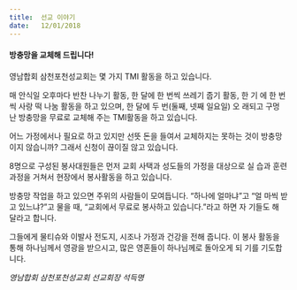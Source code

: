 ```yaml
---
title:  선교 이야기
date:   12/01/2018
---
```


#### 방충망을 교체해 드립니다!

영남합회 삼천포천성교회는 몇 가지 TMI 활동을 하고 있습니다.

매 안식일 오후마다 반찬 나누기 활동, 한 달에 한 번씩 쓰레기 줍기 활동, 한 기 에 한 번씩 사랑 떡 나눔 활동을 하고 있으며, 한 달에 두 번(둘째, 넷째 일요일) 오 래되고 구멍 난 방충망을 무료로 교체해 주는 TMI활동을 하고 있습니다.

어느 가정에서나 필요로 하고 있지만 선뜻 돈을 들여서 교체하지는 못하는 것이 방충망이지 않습니까? 그래서 신청이 끊이질 않고 있습니다.

8명으로 구성된 봉사대원들은 먼저 교회 사택과 성도들의 가정을 대상으로 실 습과 훈련 과정을 거쳐서 현장에서 봉사활동을 하고 있습니다.

방충망 작업을 하고 있으면 주위의 사람들이 모여듭니다. “하나에 얼마냐”고 “얼 마씩 받고 있느냐?”고 물을 때, “교회에서 무료로 봉사하고 있습니다.”라고 하면 자 기들도 해 달라고 합니다.

그들에게 물티슈와 이발사 전도지, 시조나 가정과 건강을 전해 줍니다. 이 봉사 활동을 통해 하나님께서 영광을 받으시고, 많은 영혼들이 하나님께로 돌아오게 되 기를 기도합니다.

_영남합회 삼천포천성교회 선교회장 석득명_